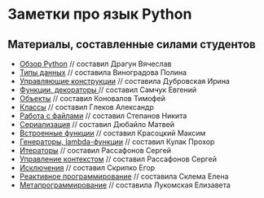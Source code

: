 # Заметки про язык Python

## Материалы, составленные силами студентов

- [Обзор Python](student-made/%D0%9E%D0%B1%D0%B7%D0%BE%D1%80%20Python.ipynb) // составил Драгун Вячеслав
- [Типы данных](student-made/%D0%A2%D0%B8%D0%BF%D1%8B%20%D0%B4%D0%B0%D0%BD%D0%BD%D1%8B%D1%85.ipynb) // составила Виноградова Полина
- [Управляющие конструкции](student-made/%D0%A3%D0%BF%D1%80%D0%B0%D0%B2%D0%BB%D1%8F%D1%8E%D1%89%D0%B8%D0%B5%20%D0%BA%D0%BE%D0%BD%D1%81%D1%82%D1%80%D1%83%D0%BA%D1%86%D0%B8%D0%B8.ipynb) // составила Дубровская Ирина
- [Функции, декораторы ](student-made/%D0%A4%D1%83%D0%BD%D0%BA%D1%86%D0%B8%D0%B8%2C%20%D0%B4%D0%B5%D0%BA%D0%BE%D1%80%D0%B0%D1%82%D0%BE%D1%80%D1%8B.ipynb) // составил Самчук Евгений
- [Объекты](student-made/%D0%9E%D0%B1%D1%8A%D0%B5%D0%BA%D1%82%D1%8B.ipynb) // составил Коновалов Тимофей
- [Классы](student-made/%D0%9A%D0%BB%D0%B0%D1%81%D1%81%D1%8B.ipynb) // составил Глеков Александр
- [Работа с файлами](student-made/%D0%A0%D0%B0%D0%B1%D0%BE%D1%82%D0%B0%20%D1%81%20%D1%84%D0%B0%D0%B9%D0%BB%D0%B0%D0%BC%D0%B8.ipynb) // составил Степанов Никита
- [Сериализация](student-made/%D0%A1%D0%B5%D1%80%D0%B8%D0%B0%D0%BB%D0%B8%D0%B7%D0%B0%D1%86%D0%B8%D1%8F.ipynb) // составил Дюбайло Матвей
- [Встроенные функции](student-made/%D0%92%D1%81%D1%82%D1%80%D0%BE%D0%B5%D0%BD%D0%BD%D1%8B%D0%B5%20%D1%84%D1%83%D0%BD%D0%BA%D1%86%D0%B8%D0%B8.ipynb) // составил Красоцкий Максим
- [Генераторы, lambda-функции](student-made/%D0%93%D0%B5%D0%BD%D0%B5%D1%80%D0%B0%D1%82%D0%BE%D1%80%D1%8B%2C%20lambda-%D1%84%D1%83%D0%BD%D0%BA%D1%86%D0%B8%D0%B8.ipynb) // составил Кулак Прохор
- [Итераторы](student-made/%D0%98%D1%82%D0%B5%D1%80%D0%B0%D1%82%D0%BE%D1%80%D1%8B.ipynb) // составил Рассафонов Сергей
- [Управление контекстом](student-made/%D0%A3%D0%BF%D1%80%D0%B0%D0%B2%D0%BB%D0%B5%D0%BD%D0%B8%D0%B5%20%D0%BA%D0%BE%D0%BD%D1%82%D0%B5%D0%BA%D1%81%D1%82%D0%BE%D0%BC.ipynb) // составил Рассафонов Сергей
- [Исключения](student-made/%D0%98%D1%81%D0%BA%D0%BB%D1%8E%D1%87%D0%B5%D0%BD%D0%B8%D1%8F.ipynb) // составил Скрипко Егор
- [Реактивное программирование](student-made/%D0%A0%D0%B5%D0%B0%D0%BA%D1%82%D0%B8%D0%B2%D0%BD%D0%BE%D0%B5%20%D0%BF%D1%80%D0%BE%D0%B3%D1%80%D0%B0%D0%BC%D0%BC%D0%B8%D1%80%D0%BE%D0%B2%D0%B0%D0%BD%D0%B8%D0%B5.ipynb) // составила Склема Елена
- [Метапрограммирование](student-made/%D0%9C%D0%B5%D1%82%D0%B0%D0%BF%D1%80%D0%BE%D0%B3%D1%80%D0%B0%D0%BC%D0%BC%D0%B8%D1%80%D0%BE%D0%B2%D0%B0%D0%BD%D0%B8%D0%B5.ipynb) // составила Лукомская Елизавета
